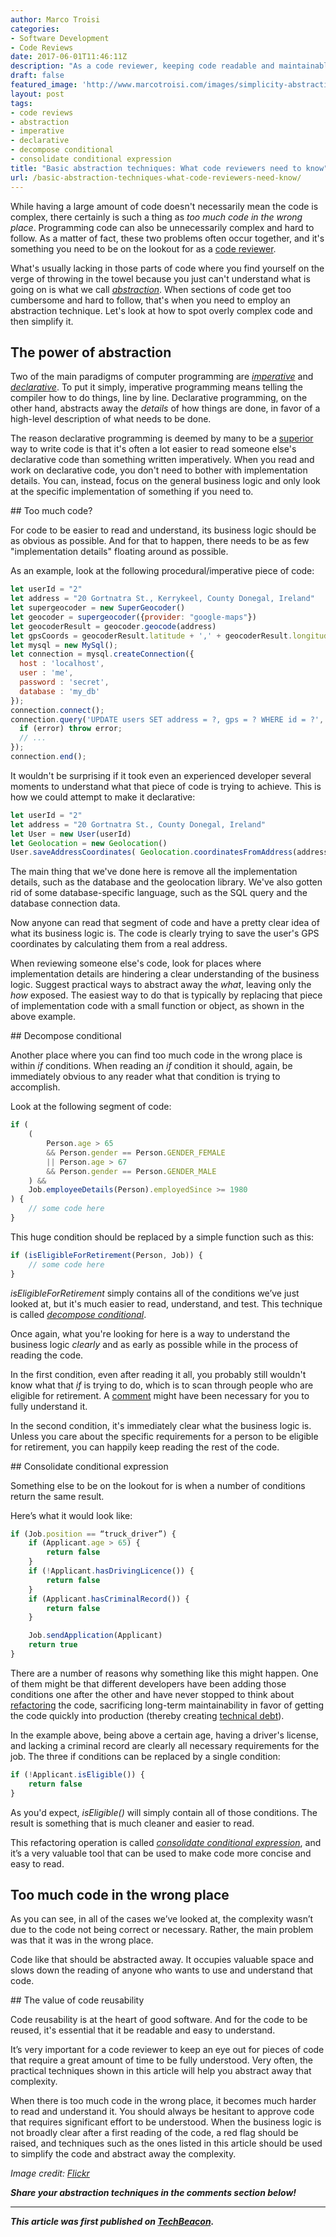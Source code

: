 ```yaml
---
author: Marco Troisi
categories:
- Software Development
- Code Reviews
date: 2017-06-01T11:46:11Z
description: "As a code reviewer, keeping code readable and maintainable is job one. Learn how to spot overly complex code—and simplify it."
draft: false
featured_image: 'http://www.marcotroisi.com/images/simplicity-abstraction.jpg'
layout: post
tags:
- code reviews
- abstraction
- imperative
- declarative
- decompose conditional
- consolidate conditional expression
title: "Basic abstraction techniques: What code reviewers need to know"
url: /basic-abstraction-techniques-what-code-reviewers-need-know/
---
```


While having a large amount of code doesn't necessarily mean the code is complex, there certainly is such a thing as *too much code in the wrong place*. Programming code can also be unnecessarily complex and hard to follow. As a matter of fact, these two problems often occur together, and it's something you need to be on the lookout for as a [code reviewer](https://techbeacon.com/how-run-code-reviews-your-dev-teams-workflow).

What's usually lacking in those parts of code where you find yourself on the verge of throwing in the towel because you just can't understand what is going on is what we call *[abstraction](https://en.wikipedia.org/wiki/Abstraction_(software_engineering))*. When sections of code get too cumbersome and hard to follow, that's when you need to employ an abstraction technique. Let's look at how to spot overly complex code and then simplify it.

## The power of abstraction

Two of the main paradigms of computer programming are *[imperative](https://en.wikipedia.org/wiki/Imperative_programming)* and *[declarative](https://en.wikipedia.org/wiki/Declarative_programming)*. To put it simply, imperative programming means telling the compiler how to do things, line by line. Declarative programming, on the other hand, abstracts away the *details* of how things are done, in favor of a high-level description of what needs to be done.

The reason declarative programming is deemed by many to be a [superior](https://tylermcginnis.com/imperative-vs-declarative-programming/) way to write code is that it's often a lot easier to read someone else's declarative code than something written imperatively. When you read and work on declarative code, you don't need to bother with implementation details. You can, instead, focus on the general business logic and only look at the specific implementation of something if you need to.

## Too much code?

For code to be easier to read and understand, its business logic should be as obvious as possible. And for that to happen, there needs to be as few "implementation details" floating around as possible.

As an example, look at the following procedural/imperative piece of code:

```js
let userId = "2"
let address = "20 Gortnatra St., Kerrykeel, County Donegal, Ireland"
let supergeocoder = new SuperGeocoder()
let geocoder = supergeocoder({provider: "google-maps"})
let geocoderResult = geocoder.geocode(address)
let gpsCoords = geocoderResult.latitude + ',' + geocoderResult.longitude
let mysql = new MySql();
let connection = mysql.createConnection({
  host : 'localhost',
  user : 'me',
  password : 'secret',
  database : 'my_db'
});
connection.connect();
connection.query('UPDATE users SET address = ?, gps = ? WHERE id = ?', [address, gpsCoords, userId], function (error, results, fields) {
  if (error) throw error;
  // ...
});
connection.end();
```

It wouldn't be surprising if it took even an experienced developer several moments to understand what that piece of code is trying to achieve. This is how we could attempt to make it declarative:

```js
let userId = "2"
let address = "20 Gortnatra St., County Donegal, Ireland"
let User = new User(userId)
let Geolocation = new Geolocation()
User.saveAddressCoordinates( Geolocation.coordinatesFromAddress(address) )
```

The main thing that we've done here is remove all the implementation details, such as the database and the geolocation library. We've also gotten rid of some database-specific language, such as the SQL query and the database connection data.

Now anyone can read that segment of code and have a pretty clear idea of what its business logic is. The code is clearly trying to save the user's GPS coordinates by calculating them from a real address.

When reviewing someone else's code, look for places where implementation details are hindering a clear understanding of the business logic. Suggest practical ways to abstract away the *what*, leaving only the *how* exposed. The easiest way to do that is typically by replacing that piece of implementation code with a small function or object, as shown in the above example.

## Decompose conditional

Another place where you can find too much code in the wrong place is within *if* conditions. When reading an *if* condition it should, again, be immediately obvious to any reader what that condition is trying to accomplish.

Look at the following segment of code:

```js
if (
    (
        Person.age > 65
        && Person.gender == Person.GENDER_FEMALE
        || Person.age > 67
        && Person.gender == Person.GENDER_MALE
    ) &&
    Job.employeeDetails(Person).employedSince >= 1980
) {
    // some code here
}
```

This huge condition should be replaced by a simple function such as this:

```js
if (isEligibleForRetirement(Person, Job)) {
    // some code here
}
```

*isEligibleForRetirement* simply contains all of the conditions we’ve just looked at, but it's much easier to read, understand, and test. This technique is called *[decompose conditional](https://refactoring.com/catalog/decomposeConditional.html)*.

Once again, what you're looking for here is a way to understand the business logic *clearly* and as early as possible while in the process of reading the code.

In the first condition, even after reading it all, you probably still wouldn't know what that *if* is trying to do, which is to scan through people who are eligible for retirement. A [comment](https://techbeacon.com/useless-comments-can-ruin-code-review-heres-how-erase-them) might have been necessary for you to fully understand it.

In the second condition, it's immediately clear what the business logic is. Unless you care about the specific requirements for a person to be eligible for retirement, you can happily keep reading the rest of the code.

## Consolidate conditional expression

Something else to be on the lookout for is when a number of conditions return the same result.

Here’s what it would look like:

```js
if (Job.position == “truck_driver”) {
    if (Applicant.age > 65) {
        return false
    }
    if (!Applicant.hasDrivingLicence()) {
        return false
    }
    if (Applicant.hasCriminalRecord()) {
        return false
    }

    Job.sendApplication(Applicant)
    return true
}
```

There are a number of reasons why something like this might happen. One of them might be that different developers have been adding those conditions one after the other and have never stopped to think about [refactoring](https://techbeacon.com/17-opinions-resources-rewrites-vs-refactoring) the code, sacrificing long-term maintainability in favor of getting the code quickly into production (thereby creating [technical debt](https://techbeacon.com/get-grip-technical-debt)).

In the example above, being above a certain age, having a driver's license, and lacking a criminal record are clearly all necessary requirements for the job. The three if conditions can be replaced by a single condition:

```js
if (!Applicant.isEligible()) {
    return false
}
```

As you'd expect, *isEligible()* will simply contain all of those conditions. The result is something that is much cleaner and easier to read.

This refactoring operation is called *[consolidate conditional expression](https://sourcemaking.com/refactoring/consolidate-conditional-expression)*, and it’s a very valuable tool that can be used to make code more concise and easy to read.

## Too much code in the wrong place

As you can see, in all of the cases we’ve looked at, the complexity wasn’t due to the code not being correct or necessary. Rather, the main problem was that it was in the wrong place.

Code like that should be abstracted away. It occupies valuable space and slows down the reading of anyone who wants to use and understand that code.

## The value of code reusability

Code reusability is at the heart of good software. And for the code to be reused, it's essential that it be readable and easy to understand.

It’s very important for a code reviewer to keep an eye out for pieces of code that require a great amount of time to be fully understood. Very often, the practical techniques shown in this article will help you abstract away that complexity.

When there is too much code in the wrong place, it becomes much harder to read and understand it. You should always be hesitant to approve code that requires significant effort to be understood. When the business logic is not broadly clear after a first reading of the code, a red flag should be raised, and techniques such as the ones listed in this article should be used to simplify the code and abstract away the complexity.

*Image credit: [Flickr](https://flic.kr/p/eM7hLB)*

***Share your abstraction techniques in the comments section below!***

*** 

***This article was first published on [TechBeacon](https://techbeacon.com/basic-abstraction-techniques-what-code-reviewers-need-know).***
